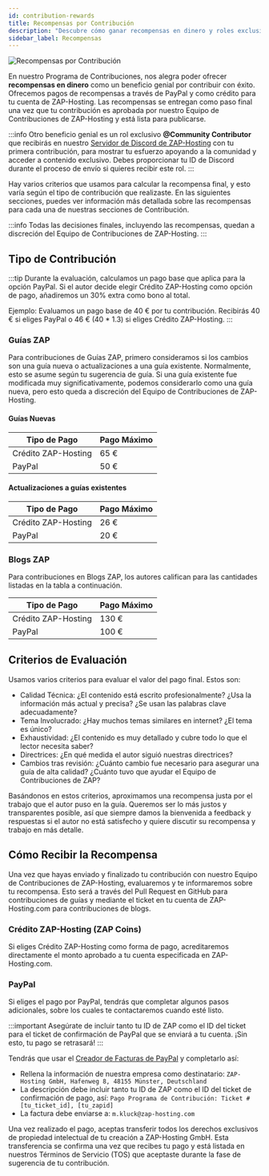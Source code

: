 ```yaml
---
id: contribution-rewards
title: Recompensas por Contribución
description: "Descubre cómo ganar recompensas en dinero y roles exclusivos en la comunidad al aportar contenido valioso a ZAP-Hosting → Aprende más ahora"
sidebar_label: Recompensas
---
```


![Recompensas por Contribución](https://screensaver01.zap-hosting.com/index.php/s/mJtScnJbocGEiHJ/preview)

En nuestro Programa de Contribuciones, nos alegra poder ofrecer **recompensas en dinero** como un beneficio genial por contribuir con éxito. Ofrecemos pagos de recompensas a través de PayPal y como crédito para tu cuenta de ZAP-Hosting. Las recompensas se entregan como paso final una vez que tu contribución es aprobada por nuestro Equipo de Contribuciones de ZAP-Hosting y está lista para publicarse.

:::info
Otro beneficio genial es un rol exclusivo **@Community Contributor** que recibirás en nuestro [Servidor de Discord de ZAP-Hosting](https://discord.com/invite/zaphosting) con tu primera contribución, para mostrar tu esfuerzo apoyando a la comunidad y acceder a contenido exclusivo. Debes proporcionar tu ID de Discord durante el proceso de envío si quieres recibir este rol.
:::

Hay varios criterios que usamos para calcular la recompensa final, y esto varía según el tipo de contribución que realizaste. En las siguientes secciones, puedes ver información más detallada sobre las recompensas para cada una de nuestras secciones de Contribución.

:::info
Todas las decisiones finales, incluyendo las recompensas, quedan a discreción del Equipo de Contribuciones de ZAP-Hosting.
:::

## Tipo de Contribución

:::tip
Durante la evaluación, calculamos un pago base que aplica para la opción PayPal. Si el autor decide elegir Crédito ZAP-Hosting como opción de pago, añadiremos un 30% extra como bono al total.

Ejemplo: Evaluamos un pago base de 40 € por tu contribución. Recibirás 40 € si eliges PayPal o 46 € (40 * 1.3) si eliges Crédito ZAP-Hosting.
:::

### Guías ZAP

Para contribuciones de Guías ZAP, primero consideramos si los cambios son una guía nueva o actualizaciones a una guía existente. Normalmente, esto se asume según tu sugerencia de guía. Si una guía existente fue modificada muy significativamente, podemos considerarlo como una guía nueva, pero esto queda a discreción del Equipo de Contribuciones de ZAP-Hosting.

#### Guías Nuevas
| Tipo de Pago       | Pago Máximo   |
| ------------------ | ------------- |
| Crédito ZAP-Hosting| 65 €          |
| PayPal             | 50 €          |

#### Actualizaciones a guías existentes
| Tipo de Pago       | Pago Máximo   |
| ------------------ | ------------- |
| Crédito ZAP-Hosting| 26 €          |
| PayPal             | 20 €          |

### Blogs ZAP

Para contribuciones en Blogs ZAP, los autores califican para las cantidades listadas en la tabla a continuación.

| Tipo de Pago       | Pago Máximo   |
| ------------------ | ------------- |
| Crédito ZAP-Hosting| 130 €         |
| PayPal             | 100 €         |

## Criterios de Evaluación

Usamos varios criterios para evaluar el valor del pago final. Estos son:

- Calidad Técnica: ¿El contenido está escrito profesionalmente? ¿Usa la información más actual y precisa? ¿Se usan las palabras clave adecuadamente?
- Tema Involucrado: ¿Hay muchos temas similares en internet? ¿El tema es único?
- Exhaustividad: ¿El contenido es muy detallado y cubre todo lo que el lector necesita saber?
- Directrices: ¿En qué medida el autor siguió nuestras directrices?
- Cambios tras revisión: ¿Cuánto cambio fue necesario para asegurar una guía de alta calidad? ¿Cuánto tuvo que ayudar el Equipo de Contribuciones de ZAP?

Basándonos en estos criterios, aproximamos una recompensa justa por el trabajo que el autor puso en la guía. Queremos ser lo más justos y transparentes posible, así que siempre damos la bienvenida a feedback y respuestas si el autor no está satisfecho y quiere discutir su recompensa y trabajo en más detalle.

## Cómo Recibir la Recompensa

Una vez que hayas enviado y finalizado tu contribución con nuestro Equipo de Contribuciones de ZAP-Hosting, evaluaremos y te informaremos sobre tu recompensa. Esto será a través del Pull Request en GitHub para contribuciones de guías y mediante el ticket en tu cuenta de ZAP-Hosting.com para contribuciones de blogs.

### Crédito ZAP-Hosting (ZAP Coins)
Si eliges Crédito ZAP-Hosting como forma de pago, acreditaremos directamente el monto aprobado a tu cuenta especificada en ZAP-Hosting.com.

### PayPal
Si eliges el pago por PayPal, tendrás que completar algunos pasos adicionales, sobre los cuales te contactaremos cuando esté listo.

:::important
Asegúrate de incluir tanto tu ID de ZAP como el ID del ticket para el ticket de confirmación de PayPal que se enviará a tu cuenta. ¡Sin esto, tu pago se retrasará!
:::

Tendrás que usar el [Creador de Facturas de PayPal](https://www.paypal.com/invoice/create?fromWidget=newuser) y completarlo así:

- Rellena la información de nuestra empresa como destinatario: `ZAP-Hosting GmbH, Hafenweg 8, 48155 Münster, Deutschland`
- La descripción debe incluir tanto tu ID de ZAP como el ID del ticket de confirmación de pago, así: `Pago Programa de Contribución: Ticket #[tu_ticket_id], [tu_zapid]`
- La factura debe enviarse a: `m.kluck@zap-hosting.com`

Una vez realizado el pago, aceptas transferir todos los derechos exclusivos de propiedad intelectual de tu creación a ZAP-Hosting GmbH. Esta transferencia se confirma una vez que recibes tu pago y está listada en nuestros Términos de Servicio (TOS) que aceptaste durante la fase de sugerencia de tu contribución.